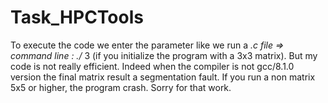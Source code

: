 # Task_HPCTools

To execute the code we enter the parameter like we run a *.c file => command line : ./* 3 (if you initialize the program with a 3x3 matrix).
But my code is not really efficient. Indeed when the compiler is not gcc/8.1.0 version the final matrix result a segmentation fault.
If you run a non matrix 5x5 or higher, the program crash. Sorry for that work.
